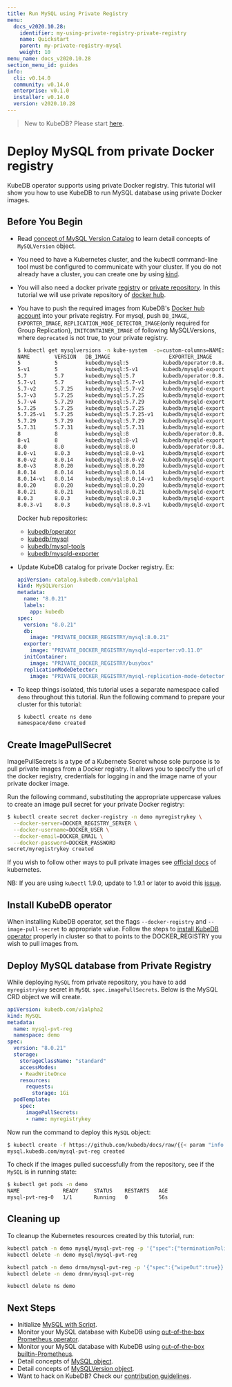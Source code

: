 ```yaml
---
title: Run MySQL using Private Registry
menu:
  docs_v2020.10.28:
    identifier: my-using-private-registry-private-registry
    name: Quickstart
    parent: my-private-registry-mysql
    weight: 10
menu_name: docs_v2020.10.28
section_menu_id: guides
info:
  cli: v0.14.0
  community: v0.14.0
  enterprise: v0.1.0
  installer: v0.14.0
  version: v2020.10.28
---
```


> New to KubeDB? Please start [here](/docs/v2020.10.28/README).

# Deploy MySQL from private Docker registry

KubeDB operator supports using private Docker registry. This tutorial will show you how to use KubeDB to run MySQL database using private Docker images.

## Before You Begin

- Read [concept of MySQL Version Catalog](/docs/v2020.10.28/guides/mysql/concepts/catalog) to learn detail concepts of `MySQLVersion` object.

- You need to have a Kubernetes cluster, and the kubectl command-line tool must be configured to communicate with your cluster. If you do not already have a cluster, you can create one by using [kind](https://kind.sigs.k8s.io/docs/user/quick-start/).

- You will also need a docker private [registry](https://docs.docker.com/registry/) or [private repository](https://docs.docker.com/docker-hub/repos/#private-repositories).  In this tutorial we will use private repository of [docker hub](https://hub.docker.com/).

- You have to push the required images from KubeDB's [Docker hub account](https://hub.docker.com/r/kubedb/) into your private registry. For mysql, push `DB_IMAGE`, `EXPORTER_IMAGE`, `REPLICATION_MODE_DETECTOR_IMAGE`(only required for Group Replication), `INITCONTAINER_IMAGE` of following MySQLVersions, where `deprecated` is not true, to your private registry.

  ```bash
  $ kubectl get mysqlversions -n kube-system  -o=custom-columns=NAME:.metadata.name,VERSION:.spec.version,DB_IMAGE:.spec.db.image,EXPORTER_IMAGE:.spec.exporter.image,REPLICATION_MODE_DETECTOR_IMAGE:.spec.replicationModeDetector.image,INITCONTAINER_IMAGE:.spec.initContainer.image,DEPRECATED:.spec.deprecated
  NAME        VERSION   DB_IMAGE                   EXPORTER_IMAGE                     REPLICATION_MODE_DETECTOR_IMAGE                          INITCONTAINER_IMAGE   DEPRECATED
  5           5         kubedb/mysql:5           kubedb/operator:0.8.  0            kubedb/mysql-replication-mode-detector:v0.1.0-beta.1     kubedb/busybox        true
  5-v1        5         kubedb/mysql:5-v1        kubedb/mysqld-exporter:v0.  11.0   kubedb/mysql-replication-mode-detector:v0.1.0-beta.1   kubedb/  busybox        true
  5.7         5.7       kubedb/mysql:5.7         kubedb/operator:0.8.  0            kubedb/mysql-replication-mode-detector:v0.1.0-beta.1     kubedb/busybox        true
  5.7-v1      5.7       kubedb/mysql:5.7-v1      kubedb/mysqld-exporter:v0.  11.0   kubedb/mysql-replication-mode-detector:v0.1.0-beta.1   kubedb/  busybox        true
  5.7-v2      5.7.25    kubedb/mysql:5.7-v2      kubedb/mysqld-exporter:v0.  11.0   kubedb/mysql-replication-mode-detector:v0.1.0-beta.1   kubedb/  busybox        true
  5.7-v3      5.7.25    kubedb/mysql:5.7.25      kubedb/mysqld-exporter:v0.  11.0   kubedb/mysql-replication-mode-detector:v0.1.0-beta.1   kubedb/  busybox        true
  5.7-v4      5.7.29    kubedb/mysql:5.7.29      kubedb/mysqld-exporter:v0.  11.0   kubedb/mysql-replication-mode-detector:v0.1.0-beta.1   kubedb/  busybox        true
  5.7.25      5.7.25    kubedb/mysql:5.7.25      kubedb/mysqld-exporter:v0.  11.0   kubedb/mysql-replication-mode-detector:v0.1.0-beta.1   kubedb/  busybox        true
  5.7.25-v1   5.7.25    kubedb/mysql:5.7.25-v1   kubedb/mysqld-exporter:v0.  11.0   kubedb/mysql-replication-mode-detector:v0.1.0-beta.1   kubedb/  busybox        <none>
  5.7.29      5.7.29    kubedb/mysql:5.7.29      kubedb/mysqld-exporter:v0.  11.0   kubedb/mysql-replication-mode-detector:v0.1.0-beta.1   kubedb/  busybox        <none>
  5.7.31      5.7.31    kubedb/mysql:5.7.31      kubedb/mysqld-exporter:v0.  11.0   kubedb/mysql-replication-mode-detector:v0.1.0-beta.1   kubedb/  busybox        <none>
  8           8         kubedb/mysql:8           kubedb/operator:0.8.  0            kubedb/mysql-replication-mode-detector:v0.1.0-beta.1     kubedb/busybox        true
  8-v1        8         kubedb/mysql:8-v1        kubedb/mysqld-exporter:v0.  11.0   kubedb/mysql-replication-mode-detector:v0.1.0-beta.1   kubedb/  busybox        true
  8.0         8.0       kubedb/mysql:8.0         kubedb/operator:0.8.  0            kubedb/mysql-replication-mode-detector:v0.1.0-beta.1     kubedb/busybox        true
  8.0-v1      8.0.3     kubedb/mysql:8.0-v1      kubedb/mysqld-exporter:v0.  11.0   kubedb/mysql-replication-mode-detector:v0.1.0-beta.1   kubedb/  busybox        true
  8.0-v2      8.0.14    kubedb/mysql:8.0-v2      kubedb/mysqld-exporter:v0.  11.0   kubedb/mysql-replication-mode-detector:v0.1.0-beta.1   kubedb/  busybox        true
  8.0-v3      8.0.20    kubedb/mysql:8.0.20      kubedb/mysqld-exporter:v0.  11.0   kubedb/mysql-replication-mode-detector:v0.1.0-beta.1   kubedb/  busybox        true
  8.0.14      8.0.14    kubedb/mysql:8.0.14      kubedb/mysqld-exporter:v0.  11.0   kubedb/mysql-replication-mode-detector:v0.1.0-beta.1   kubedb/  busybox        true
  8.0.14-v1   8.0.14    kubedb/mysql:8.0.14-v1   kubedb/mysqld-exporter:v0.  11.0   kubedb/mysql-replication-mode-detector:v0.1.0-beta.1   kubedb/  busybox        <none>
  8.0.20      8.0.20    kubedb/mysql:8.0.20      kubedb/mysqld-exporter:v0.  11.0   kubedb/mysql-replication-mode-detector:v0.1.0-beta.1   kubedb/  busybox        <none>
  8.0.21      8.0.21    kubedb/mysql:8.0.21      kubedb/mysqld-exporter:v0.  11.0   kubedb/mysql-replication-mode-detector:v0.1.0-beta.1   kubedb/  busybox        <none>
  8.0.3       8.0.3     kubedb/mysql:8.0.3       kubedb/mysqld-exporter:v0.  11.0   kubedb/mysql-replication-mode-detector:v0.1.0-beta.1   kubedb/  busybox        true
  8.0.3-v1    8.0.3     kubedb/mysql:8.0.3-v1    kubedb/mysqld-exporter:v0.  11.0   kubedb/mysql-replication-mode-detector:v0.1.0-beta.1   kubedb/  busybox        <none>
  ```

  Docker hub repositories:
  - [kubedb/operator](https://hub.docker.com/r/kubedb/operator)
  - [kubedb/mysql](https://hub.docker.com/r/kubedb/mysql)
  - [kubedb/mysql-tools](https://hub.docker.com/r/kubedb/mysql-tools)
  - [kubedb/mysqld-exporter](https://hub.docker.com/r/kubedb/mysqld-exporter)

- Update KubeDB catalog for private Docker registry. Ex:

  ```yaml
  apiVersion: catalog.kubedb.com/v1alpha1
  kind: MySQLVersion
  metadata:
    name: "8.0.21"
    labels:
      app: kubedb
  spec:
    version: "8.0.21"
    db:
      image: "PRIVATE_DOCKER_REGISTRY/mysql:8.0.21"
    exporter:
      image: "PRIVATE_DOCKER_REGISTRY/mysqld-exporter:v0.11.0"
    initContainer:
      image: "PRIVATE_DOCKER_REGISTRY/busybox"
    replicationModeDetector:
      image: "PRIVATE_DOCKER_REGISTRY/mysql-replication-mode-detector:v0.1.0-beta.1"
  ```

- To keep things isolated, this tutorial uses a separate namespace called `demo` throughout this tutorial. Run the following command to prepare your cluster for this tutorial:

  ```bash
  $ kubectl create ns demo
  namespace/demo created
   ```

## Create ImagePullSecret

ImagePullSecrets is a type of a Kubernete Secret whose sole purpose is to pull private images from a Docker registry. It allows you to specify the url of the docker registry, credentials for logging in and the image name of your private docker image.

Run the following command, substituting the appropriate uppercase values to create an image pull secret for your private Docker registry:

```bash
$ kubectl create secret docker-registry -n demo myregistrykey \
  --docker-server=DOCKER_REGISTRY_SERVER \
  --docker-username=DOCKER_USER \
  --docker-email=DOCKER_EMAIL \
  --docker-password=DOCKER_PASSWORD
secret/myregistrykey created
```

If you wish to follow other ways to pull private images see [official docs](https://kubernetes.io/docs/concepts/containers/images/) of kubernetes.

NB: If you are using `kubectl` 1.9.0, update to 1.9.1 or later to avoid this [issue](https://github.com/kubernetes/kubernetes/issues/57427).

## Install KubeDB operator

When installing KubeDB operator, set the flags `--docker-registry` and `--image-pull-secret` to appropriate value. Follow the steps to [install KubeDB operator](/docs/v2020.10.28/setup/README) properly in cluster so that to points to the DOCKER_REGISTRY you wish to pull images from.

## Deploy MySQL database from Private Registry

While deploying `MySQL` from private repository, you have to add `myregistrykey` secret in `MySQL` `spec.imagePullSecrets`.
Below is the MySQL CRD object we will create.

```yaml
apiVersion: kubedb.com/v1alpha2
kind: MySQL
metadata:
  name: mysql-pvt-reg
  namespace: demo
spec:
  version: "8.0.21"
  storage:
    storageClassName: "standard"
    accessModes:
    - ReadWriteOnce
    resources:
      requests:
        storage: 1Gi
  podTemplate:
    spec:
      imagePullSecrets:
      - name: myregistrykey
```

Now run the command to deploy this `MySQL` object:

```bash
$ kubectl create -f https://github.com/kubedb/docs/raw/{{< param "info.version" >}}/docs/examples/mysql/private-registry/demo-2.yaml
mysql.kubedb.com/mysql-pvt-reg created
```

To check if the images pulled successfully from the repository, see if the `MySQL` is in running state:

```bash
$ kubectl get pods -n demo
NAME              READY     STATUS    RESTARTS   AGE
mysql-pvt-reg-0   1/1       Running   0          56s
```

## Cleaning up

To cleanup the Kubernetes resources created by this tutorial, run:

```bash
kubectl patch -n demo mysql/mysql-pvt-reg -p '{"spec":{"terminationPolicy":"WipeOut"}}' --type="merge"
kubectl delete -n demo mysql/mysql-pvt-reg

kubectl patch -n demo drmn/mysql-pvt-reg -p '{"spec":{"wipeOut":true}}' --type="merge"
kubectl delete -n demo drmn/mysql-pvt-reg

kubectl delete ns demo
```

## Next Steps

- Initialize [MySQL with Script](/docs/v2020.10.28/guides/mysql/initialization/using-script).
- Monitor your MySQL database with KubeDB using [out-of-the-box Prometheus operator](/docs/v2020.10.28/guides/mysql/monitoring/using-prometheus-operator).
- Monitor your MySQL database with KubeDB using [out-of-the-box builtin-Prometheus](/docs/v2020.10.28/guides/mysql/monitoring/using-builtin-prometheus).
- Detail concepts of [MySQL object](/docs/v2020.10.28/guides/mysql/concepts/mysql).
- Detail concepts of [MySQLVersion object](/docs/v2020.10.28/guides/mysql/concepts/catalog).
- Want to hack on KubeDB? Check our [contribution guidelines](/docs/v2020.10.28/CONTRIBUTING).
